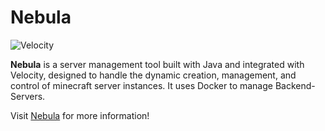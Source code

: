 # Nebula

![Velocity](https://flat.badgen.net/badge/Velocity/3.4.0/1197d1?icon=dockbit)

**Nebula** is a server management tool built with Java and integrated with Velocity, designed to handle the dynamic creation, management, and control of minecraft server instances. It uses Docker to manage Backend-Servers.

Visit [Nebula](https://voasis.de/about) for more information!
